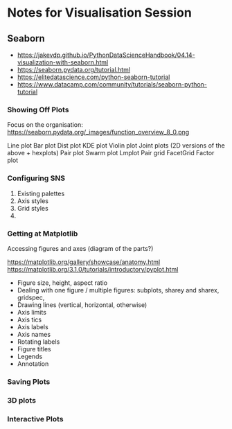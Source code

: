 # Notes for Visualisation Session

## Seaborn

- https://jakevdp.github.io/PythonDataScienceHandbook/04.14-visualization-with-seaborn.html
- https://seaborn.pydata.org/tutorial.html
- https://elitedatascience.com/python-seaborn-tutorial
- https://www.datacamp.com/community/tutorials/seaborn-python-tutorial

### Showing Off Plots

Focus on the organisation: https://seaborn.pydata.org/_images/function_overview_8_0.png

Line plot
Bar plot
Dist plot
KDE plot
Violin plot
Joint plots (2D versions of the above + hexplots)
Pair plot
Swarm plot
Lmplot
Pair grid
FacetGrid
Factor plot

### Configuring SNS

1. Existing palettes
2. Axis styles
3. Grid styles 
4. 

### Getting at Matplotlib

Accessing figures and axes (diagram of the parts?)

https://matplotlib.org/gallery/showcase/anatomy.html
https://matplotlib.org/3.1.0/tutorials/introductory/pyplot.html

- Figure size, height, aspect ratio
- Dealing with one figure / multiple figures: subplots, sharey and sharex, gridspec, 
- Drawing lines (vertical, horizontal, otherwise)
- Axis limits
- Axis tics
- Axis labels
- Axis names
- Rotating labels
- Figure titles
- Legends
- Annotation 

### Saving Plots

### 3D plots

### Interactive Plots